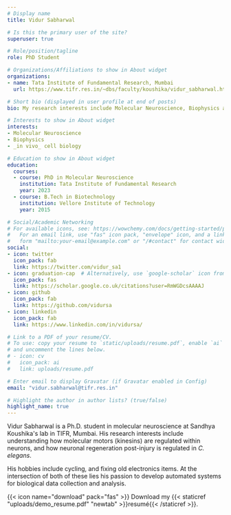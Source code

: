 ```yaml
---
# Display name
title: Vidur Sabharwal

# Is this the primary user of the site?
superuser: true

# Role/position/tagline
role: PhD Student  

# Organizations/Affiliations to show in About widget
organizations:
- name: Tata Institute of Fundamental Research, Mumbai
  url: https://www.tifr.res.in/~dbs/faculty/koushika/vidur_sabharwal.html

# Short bio (displayed in user profile at end of posts)
bio: My research interests include Molecular Neuroscience, Biophysics and _in vivo_ cell biology.

# Interests to show in About widget
interests:
- Molecular Neuroscience
- Biophysics
- _in vivo_ cell biology

# Education to show in About widget
education:
  courses:
  - course: PhD in Molecular Neuroscience
    institution: Tata Institute of Fundamental Research
    year: 2023
  - course: B.Tech in Biotechnology
    institution: Vellore Institute of Technology
    year: 2015

# Social/Academic Networking
# For available icons, see: https://wowchemy.com/docs/getting-started/page-builder/#icons
#   For an email link, use "fas" icon pack, "envelope" icon, and a link in the
#   form "mailto:your-email@example.com" or "/#contact" for contact widget.
social:
- icon: twitter
  icon_pack: fab
  link: https://twitter.com/vidur_sa1
- icon: graduation-cap  # Alternatively, use `google-scholar` icon from `ai` icon pack
  icon_pack: fas
  link: https://scholar.google.co.uk/citations?user=RmWGDcsAAAAJ
- icon: github
  icon_pack: fab
  link: https://github.com/vidursa
- icon: linkedin
  icon_pack: fab
  link: https://www.linkedin.com/in/vidursa/

# Link to a PDF of your resume/CV.
# To use: copy your resume to `static/uploads/resume.pdf`, enable `ai` icons in `params.toml`,
# and uncomment the lines below.
# - icon: cv
#   icon_pack: ai
#   link: uploads/resume.pdf

# Enter email to display Gravatar (if Gravatar enabled in Config)
email: "vidur.sabharwal@tifr.res.in"

# Highlight the author in author lists? (true/false)
highlight_name: true
---
```


Vidur Sabharwal is a Ph.D. student in molecular neuroscience at Sandhya Koushika's lab in TIFR, Mumbai. His research interests include understanding how molecular motors (kinesins) are regulated within neurons, and how neuronal regeneration post-injury is regulated in _C. elegans_.

His hobbies include cycling, and fixing old electronics items. At the intersection of both of these lies his passion to develop automated systems for biological data collection and analysis.

{{< icon name="download" pack="fas" >}} Download my {{< staticref "uploads/demo_resume.pdf" "newtab" >}}resumé{{< /staticref >}}.
